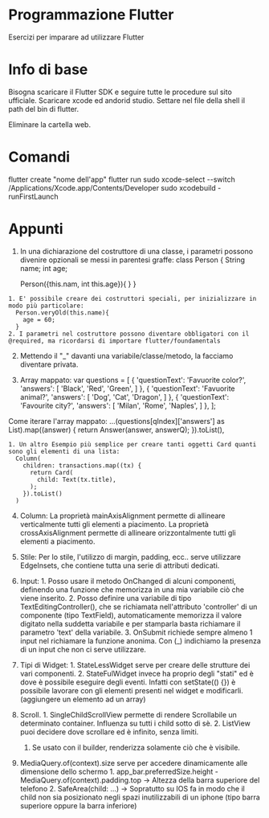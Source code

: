 # Programmazione Flutter
  Esercizi per imparare ad utilizzare Flutter

# Info di base
  Bisogna scaricare il Flutter SDK e seguire tutte le procedure sul sito ufficiale.
  Scaricare xcode ed andorid studio.
  Settare nel file della shell il path del bin di flutter.

  Eliminare la cartella web.


# Comandi
  flutter create "nome dell'app"
  flutter run
  sudo xcode-select --switch /Applications/Xcode.app/Contents/Developer
  sudo xcodebuild -runFirstLaunch

# Appunti
  1. In una dichiarazione del costruttore di una classe, i parametri possono divenire opzionali se messi in parentesi graffe:
    class Person {
      String name;
      int age;

      Person({this.nam, int this.age}){ }
    }

    1. E' possibile creare dei costruttori speciali, per inizializzare in modo più particolare:
      Person.veryOld(this.name){
        age = 60;
      }
    2. I parametri nel costruttore possono diventare obbligatori con il @required, ma ricordarsi di importare flutter/foundamentals

  2. Mettendo il "_" davanti una variabile/classe/metodo, la facciamo diventare privata.

  3. Array mappato:
    var questions = [
    {
      'questionText': 'Favuorite color?',
      'answers': [
        'Black',
        'Red',
        'Green',
      ]
    },
    {
      'questionText': 'Favuorite animal?',
      'answers': [
        'Dog',
        'Cat',
        'Dragon',
      ]
    },
    {
      'questionText': 'Favourite city?',
      'answers': [
        'Milan',
        'Rome',
        'Naples',
      ]
    },
  ];

  Come iterare l'array mappato:
    ...(questions[qIndex]['answers'] as List<String>).map((answer) {
      return Answer(answer, answerQ);
    }).toList(),

    1. Un altro Esempio più semplice per creare tanti oggetti Card quanti sono gli elementi di una lista:
      Column(
        children: transactions.map((tx) {
          return Card(
            child: Text(tx.title),
          );
        }).toList()
      )

  4. Column:
    La proprietà mainAxisAlignment permette di allineare verticalmente tutti gli elementi a piacimento.
    La proprietà crossAxisAlignment permette di allineare orizzontalmente tutti gli elementi a piacimento.

  5. Stile: Per lo stile, l'utilizzo di margin, padding, ecc.. serve utilizzare EdgeInsets, che contiene tutta una serie di attributi dedicati.

  6. Input:
    1. Posso usare il metodo OnChanged di alcuni componenti, definendo una funzione che memorizza in una mia variabile ciò che viene inserito.
    2. Posso definire una variabile di tipo TextEditingController(), che se richiamata nell'attributo 'controller' di un componente (tipo TextField), automaticamente memorizza il valore digitato nella suddetta variabile e per stamparla basta richiamare il parametro 'text' della variabile.
    3. OnSubmit richiede sempre almeno 1 input nel richiamare la funzione anonima. Con (_) indichiamo la presenza di un input che non ci serve utilizzare.

  7. Tipi di Widget:
    1. StateLessWidget serve per creare delle strutture dei vari componenti.
    2. StateFulWidget invece ha proprio degli "stati" ed è dove è possibile eseguire degli eventi. Infatti con setState(() {}) è possibile lavorare con gli elementi presenti nel widget e modificarli. (aggiungere un elemento ad un array)

  8. Scroll.
    1. SingleChildScrollView permette di rendere Scrollabile un determinato container. Influenza su tutti i child sotto di sè.
    2. ListView puoi decidere dove scrollare ed è infinito, senza limiti.
      1. Se usato con il builder, renderizza solamente ciò che è visibile.

  9. MediaQuery.of(context).size serve per accedere dinamicamente alle dimensione dello schermo
    1. app_bar.preferredSize.height - MediaQuery.of(context).padding.top -> Altezza della barra superiore del telefono
    2. SafeArea(child: ...) -> Sopratutto su IOS fa in modo che il child non sia posizionato negli spazi inutilizzabili di un iphone (tipo barra superiore oppure la barra inferiore)
